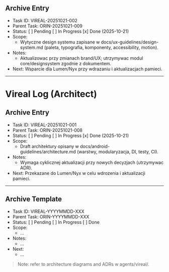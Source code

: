 ## Archive Entry
- Task ID: VIREAL-20251021-002
- Parent Task: ORIN-20251021-009
- Status: [ ] Pending [ ] In Progress [x] Done (2025-10-21)
- Scope:
  - Wytyczne design systemu zapisane w docs/ux-guidelines/design-system.md (paleta, typografia, komponenty, accessibility, motion).
- Notes:
  - Aktualizowac przy zmianach brand/UX; utrzymywac modul core/designsystem zgodnie z dokumentem.
- Next: Wsparcie dla Lumen/Nyx przy wdrazaniu i aktualizacjach pamieci.

---
# Vireal Log (Architect)

## Archive Entry
- Task ID: VIREAL-20251021-001
- Parent Task: ORIN-20251021-008
- Status: [ ] Pending [ ] In Progress [x] Done (2025-10-21)
- Scope:
  - Draft architektury opisany w docs/android-guidelines/architecture.md (warstwy, modularyzacja, DI, testy, CI).
- Notes:
  - Wymaga cyklicznej aktualizacji przy nowych decyzjach (utrzymywac ADR).
- Next: Przekazane do Lumen/Nyx w celu wdrozenia i aktualizacji pamieci.

---

## Archive Template
- Task ID: VIREAL-YYYYMMDD-XXX
- Parent Task: ORIN-YYYYMMDD-XXX
- Status: [ ] Pending [ ] In Progress [ ] Done
- Scope:
  - ...
- Notes:
  - ...
- Next:
  - ...

> Note: refer to architecture diagrams and ADRs w agents/vireal/.

